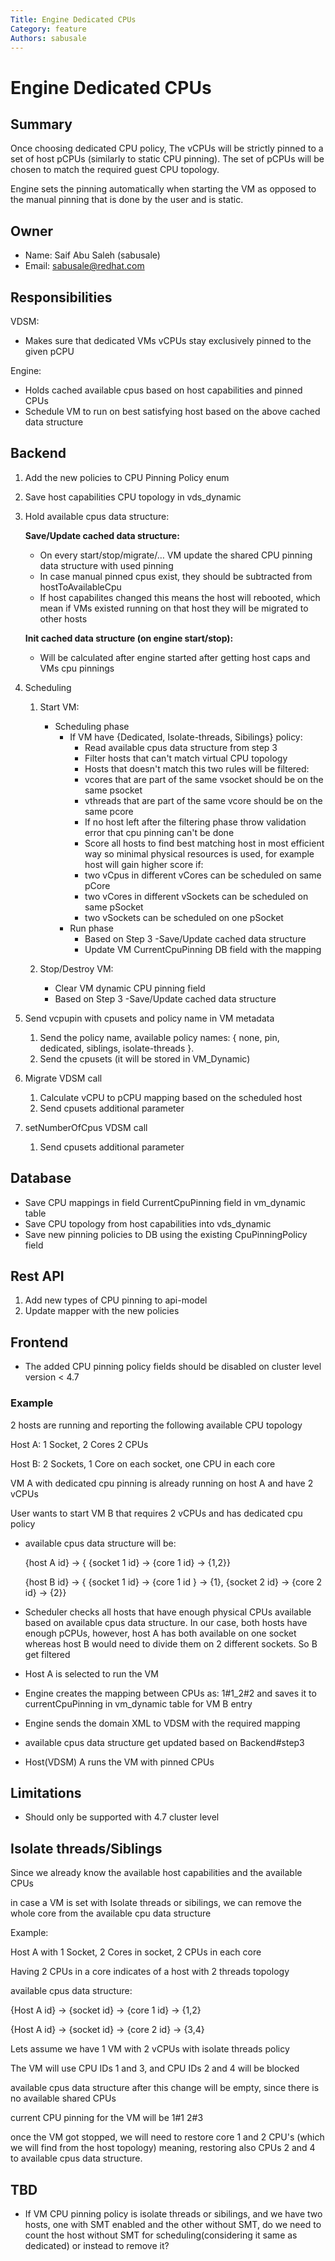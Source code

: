 ```yaml
---
Title: Engine Dedicated CPUs
Category: feature
Authors: sabusale
---
```


# Engine Dedicated CPUs

## Summary

Once choosing dedicated CPU policy, The vCPUs will be strictly pinned to a set of host pCPUs
(similarly to static CPU pinning). The set of pCPUs will be chosen to match the required guest CPU topology.

Engine sets the pinning automatically when starting the VM as opposed to the manual pinning that is
done by the user and is static.

## Owner

-   Name: Saif Abu Saleh (sabusale)
-   Email: sabusale@redhat.com

## Responsibilities

VDSM:

- Makes sure that dedicated VMs vCPUs stay exclusively pinned to the given pCPU

Engine:
- Holds cached available cpus based on host capabilities and pinned CPUs
- Schedule VM to run on best satisfying host based on the above cached data structure



## Backend

1. Add the new policies to CPU Pinning Policy enum
2. Save host capabilities CPU topology in vds_dynamic
3. Hold available cpus data structure:

    **Save/Update cached data structure:**    

    * On every start/stop/migrate/… VM update the shared CPU pinning data structure
    with used pinning
    * In case manual pinned cpus exist, they should be subtracted from hostToAvailableCpu 
    * If host capabilites changed this means the host will rebooted, which mean if VMs existed running on that host they will be migrated to other hosts

   **Init cached data structure (on engine start/stop):**

    * Will be calculated after engine started after getting host caps and VMs cpu pinnings
    

4. Scheduling
    1. Start VM:
        - Scheduling phase
            - If VM have {Dedicated, Isolate-threads, Sibilings} policy:
                - Read available cpus data structure from step 3
                - Filter hosts that can't match virtual CPU topology
                - Hosts that doesn't match this two rules will be filtered:
                - vcores that are part of the same vsocket should be on the same psocket
                - vthreads that are part of the same vcore should be on the same pcore
                - If no host left after the filtering phase throw validation error that cpu pinning can't be done
                - Score all hosts to find best matching host in most efficient way so minimal
                  physical resources is used, for example host will gain higher score if:
                - two vCpus in different vCores can be scheduled on same pCore
                - two vCores in different vSockets can be scheduled on same pSocket
                - two vSockets can be scheduled on one pSocket
            - Run phase
                - Based on Step 3 -Save/Update cached data structure
                - Update VM CurrentCpuPinning DB field with the mapping

    2. Stop/Destroy VM:
        - Clear VM dynamic CPU pinning field
        - Based on Step 3 -Save/Update cached data structure
    
3. Send vcpupin with cpusets and policy name in VM metadata
   1. Send the policy name, available policy names: { none, pin, dedicated, siblings, isolate-threads }.
   2. Send the cpusets (it will be stored in VM_Dynamic)

4. Migrate VDSM call
   1. Calculate vCPU to pCPU mapping based on the scheduled host
   2. Send cpusets additional parameter
   
5. setNumberOfCpus VDSM call
   1. Send cpusets additional parameter


## Database

* Save CPU mappings in field CurrentCpuPinning field in vm_dynamic table
* Save CPU topology from host capabilities into vds_dynamic
* Save new pinning policies to DB using the existing CpuPinningPolicy field

## Rest API

1. Add new types of CPU pinning to api-model
2. Update mapper with the new policies

## Frontend

- The added CPU pinning policy fields should be disabled on cluster level version < 4.7


### Example
2 hosts are running and reporting the following available CPU topology


Host A: 1 Socket, 2 Cores 2 CPUs

Host B: 2 Sockets, 1 Core on each socket, one CPU in each core




VM A with dedicated cpu pinning is already running on host A and have 2 vCPUs

User wants to start VM B that requires 2 vCPUs and has dedicated cpu policy

- available cpus data structure will be:
  
  {host A id} -> { {socket 1 id} -> {core 1 id} -> {1,2}}
  
  {host B id} -> { {socket 1 id} -> {core 1 id } -> {1}, {socket 2 id} -> {core 2 id} -> {2}}
- Scheduler checks all hosts that have enough physical CPUs available based on available cpus data structure. In our case, both
  hosts have enough pCPUs, however, host A has both available on one socket whereas host B would need to divide them on 
  2 different sockets. So B get filtered
- Host A is selected to run the VM
- Engine creates the mapping between CPUs as: 1#1_2#2 and saves it to currentCpuPinning in vm_dynamic table for VM B entry
- Engine sends the domain XML to VDSM with the required mapping
- available cpus data structure get updated based on Backend#step3
- Host(VDSM) A runs the VM with pinned CPUs

## Limitations
- Should only be supported with 4.7 cluster level



## Isolate threads/Siblings

Since we already know the available host capabilities and the available CPUs

in case a VM is set with Isolate threads or sibilings, we can remove the whole core from the available cpu data structure

Example:

Host A with 1 Socket, 2 Cores in socket, 2 CPUs in each core

Having 2 CPUs in a core indicates of a host with 2 threads topology

available cpus data structure:

{Host A id} -> {socket id} -> {core 1 id} -> {1,2}

{Host A id} -> {socket id} -> {core 2 id} -> {3,4}

Lets assume we have 1 VM with 2 vCPUs with isolate threads policy

The VM will use CPU IDs 1 and 3, and CPU IDs 2 and 4 will be blocked

available cpus data structure after this change will be empty, since there is no available shared CPUs

current CPU pinning for the VM will be 1#1 2#3

once the VM got stopped, we will need to restore core 1 and 2 CPU's (which we will find from the host topology)
meaning, restoring also CPUs 2 and 4 to available cpus data structure.

## TBD

- If VM CPU pinning policy is isolate threads or sibilings, and we have two hosts, one with SMT enabled and the other
  without SMT, do we need to count the host without SMT for scheduling(considering it same as dedicated)
  or instead to remove it?
